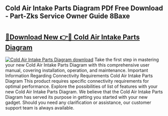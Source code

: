## Cold Air Intake Parts Diagram PDf Free Download - Part-Zks Service Owner Guide 8Baxe

# <h2><a href="http://dft7jvd.blite.top/?on=Cold+Air+Intake+Parts+Diagram">🔗Download New 👉🔴 Cold Air Intake Parts Diagram</a></h2>

[![Cold Air Intake Parts Diagram download](https://i.imgur.com/lujVjoI.png)](http://dft7jvd.blite.top/?on=Cold+Air+Intake+Parts+Diagram)
Take the first step in mastering your new Cold Air Intake Parts Diagram with this comprehensive user manual, covering installation, operation, and maintenance. Important Information Regarding Connectivity Requirements Cold Air Intake Parts Diagram This product requires specific connectivity requirements for optimal performance. Explore the possibilities of list of features with your new Cold Air Intake Parts Diagram. We believe that the Cold Air Intake Parts Diagram has served its purpose in getting you started with your new gadget. Should you need any clarification or assistance, our customer support team is always available.

